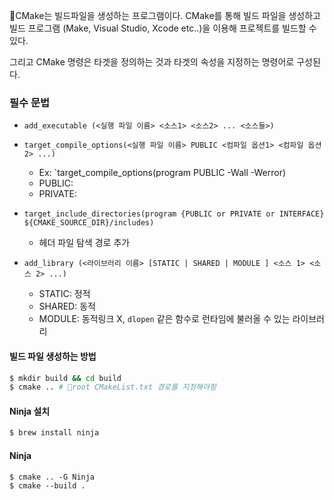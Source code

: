 CMake는 빌드파일을 생성하는 프로그램이다. CMake를 통해 빌드 파일을 생성하고 빌드 프로그램 (Make, Visual Studio, Xcode etc..)을 이용해 프로젝트를 빌드할 수 있다.

그리고 CMake 명령은 타겟을 정의하는 것과 타겟의 속성을 지정하는 명령어로 구성된다.

### 필수 문법

* `add_executable (<실행 파일 이름> <소스1> <소스2> ... <소스들>)`
* `target_compile_options(<실행 파일 이름> PUBLIC <컴파일 옵션1> <컴파일 옵션2> ...)`
	* Ex: `target_compile_options(program PUBLIC -Wall -Werror)
	* PUBLIC: 
	* PRIVATE:
* `target_include_directories(program {PUBLIC or PRIVATE or INTERFACE} ${CMAKE_SOURCE_DIR}/includes)`
	* 헤더 파일 탐색 경로 추가
	  
* `add_library (<라이브러리 이름> [STATIC | SHARED | MODULE ] <소스 1> <소스 2> ...)`
	* STATIC: 정적
	* SHARED: 동적
	* MODULE: 동적링크 X, `dlopen` 같은 함수로 런타임에 불러올 수 있는 라이브러리



#### 빌드 파일 생성하는 방법

```zsh
$ mkdir build && cd build
$ cmake .. # root CMakeList.txt 경로를 지정해야함
```

#### Ninja 설치

```zsh
$ brew install ninja
```

#### Ninja

```
$ cmake .. -G Ninja
$ cmake --build .
```
